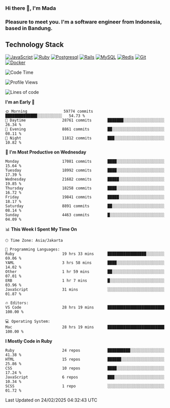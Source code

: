 ### Hi there 👋, I'm Mada
### Pleasure to meet you. I'm a software engineer from Indonesia, based in Bandung.

## Technology Stack

[![JavaScript](https://img.shields.io/badge/-JavaScript-%23F7DF1C?style=flat-square&logo=javascript&logoColor=000000&labelColor=%23F7DF1C&color=%23FFCE5A)](https://www.javascript.com/)
[![Ruby](https://img.shields.io/badge/Ruby-CC342D?style=flat-square&logo=ruby&logoColor=white)](https://www.ruby-lang.org/en/)
[![Postgresql](https://img.shields.io/badge/PostgreSQL-316192?style=flat-square&logo=postgresql&logoColor=ffffff)](https://www.postgresql.org/)
[![Rails](https://img.shields.io/badge/Ruby_on_Rails-CC0000?style=flat-square&logo=ruby-on-rails&logoColor=white)](https://rubyonrails.org/)
[![MySQL](https://img.shields.io/badge/-MySQL-4479A1?style=flat-square&logo=MySQL&logoColor=ffffff)](https://www.mysql.com/)
[![Redis](https://img.shields.io/badge/-Redis-DC382D?style=flat-square&logo=Redis&logoColor=ffffff)](https://redis.io/)
[![Git](https://img.shields.io/badge/-Git-%23F05032?style=flat-square&logo=git&logoColor=%23ffffff)](https://git-scm.com/)
[![Docker](https://img.shields.io/badge/-Docker-2496ED?style=flat-square&logo=docker&logoColor=ffffff)](https://www.docker.com/)
<!--
**madaarya/madaarya** is a ✨ _special_ ✨ repository because its `README.md` (this file) appears on your GitHub profile.

Here are some ideas to get you started:

- 🔭 I’m currently working on ...
- 🌱 I’m currently learning ...
- 👯 I’m looking to collaborate on ...
- 🤔 I’m looking for help with ...
- 💬 Ask me about ...
- 📫 How to reach me: ...
- 😄 Pronouns: ...
- ⚡ Fun fact: ...
-->
<!--START_SECTION:waka-->
![Code Time](http://img.shields.io/badge/Code%20Time-7%2C048%20hrs%2032%20mins-blue)

![Profile Views](http://img.shields.io/badge/Profile%20Views-0-blue)

![Lines of code](https://img.shields.io/badge/From%20Hello%20World%20I%27ve%20Written-47.4%20million%20lines%20of%20code-blue)

**I'm an Early 🐤** 

```text
🌞 Morning                59774 commits       ██████████████░░░░░░░░░░░   54.73 % 
🌆 Daytime                28761 commits       ███████░░░░░░░░░░░░░░░░░░   26.34 % 
🌃 Evening                8861 commits        ██░░░░░░░░░░░░░░░░░░░░░░░   08.11 % 
🌙 Night                  11812 commits       ███░░░░░░░░░░░░░░░░░░░░░░   10.82 % 
```
📅 **I'm Most Productive on Wednesday** 

```text
Monday                   17081 commits       ████░░░░░░░░░░░░░░░░░░░░░   15.64 % 
Tuesday                  18992 commits       ████░░░░░░░░░░░░░░░░░░░░░   17.39 % 
Wednesday                21682 commits       █████░░░░░░░░░░░░░░░░░░░░   19.85 % 
Thursday                 18258 commits       ████░░░░░░░░░░░░░░░░░░░░░   16.72 % 
Friday                   19841 commits       █████░░░░░░░░░░░░░░░░░░░░   18.17 % 
Saturday                 8891 commits        ██░░░░░░░░░░░░░░░░░░░░░░░   08.14 % 
Sunday                   4463 commits        █░░░░░░░░░░░░░░░░░░░░░░░░   04.09 % 
```


📊 **This Week I Spent My Time On** 

```text
🕑︎ Time Zone: Asia/Jakarta

💬 Programming Languages: 
Ruby                     19 hrs 33 mins      █████████████████░░░░░░░░   69.06 % 
YAML                     3 hrs 58 mins       ████░░░░░░░░░░░░░░░░░░░░░   14.02 % 
Other                    1 hr 59 mins        ██░░░░░░░░░░░░░░░░░░░░░░░   07.01 % 
ERB                      1 hr 7 mins         █░░░░░░░░░░░░░░░░░░░░░░░░   03.96 % 
JavaScript               31 mins             ░░░░░░░░░░░░░░░░░░░░░░░░░   01.87 % 

🔥 Editors: 
VS Code                  28 hrs 19 mins      █████████████████████████   100.00 % 

💻 Operating System: 
Mac                      28 hrs 19 mins      █████████████████████████   100.00 % 
```

**I Mostly Code in Ruby** 

```text
Ruby                     24 repos            ██████████░░░░░░░░░░░░░░░   41.38 % 
HTML                     15 repos            ██████░░░░░░░░░░░░░░░░░░░   25.86 % 
CSS                      10 repos            ████░░░░░░░░░░░░░░░░░░░░░   17.24 % 
JavaScript               6 repos             ███░░░░░░░░░░░░░░░░░░░░░░   10.34 % 
SCSS                     1 repo              ░░░░░░░░░░░░░░░░░░░░░░░░░   01.72 % 
```




 Last Updated on 24/02/2025 04:32:43 UTC
<!--END_SECTION:waka-->
